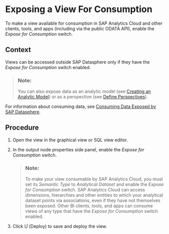 <!-- loio40ec77ec24f244279a81448969a7e769 -->

<link rel="stylesheet" type="text/css" href="../css/sap-icons.css"/>

# Exposing a View For Consumption

To make a view available for consumption in SAP Analytics Cloud and other clients, tools, and apps \(including via the public ODATA API\), enable the *Expose for Consumption* switch.



## Context

Views can be accessed outside SAP Datasphere only if they have the *Expose for Consumption* switch enabled.

> ### Note:  
> You can also expose data as an analytic model \(see [Creating an Analytic Model](creating-an-analytic-model-e5fbe9e.md)\) or as a perspective \(see [Define Perspectives](../Buisiness-Builder/define-perspectives-ce26fd3.md)\).

For information about consuming data, see [Consuming Data Exposed by SAP Datasphere](../Consuming-Data-Exposed/consuming-data-exposed-by-sap-datasphere-d7d5628.md).



<a name="loio40ec77ec24f244279a81448969a7e769__steps_qfj_h5c_2sb"/>

## Procedure

1.  Open the view in the graphical view or SQL view editor.

2.  In the output node properties side panel, enable the *Expose for Consumption* switch.

    > ### Note:  
    > To make your view consumable by SAP Analytics Cloud, you must set its *Semantic Type* to *Analytical Dataset* and enable the *Expose for Consumption* switch. SAP Analytics Cloud can access dimensions, hierarchies and other entities to which your analytical dataset points via associations, even if they have not themselves been exposed. Other BI clients, tools, and apps can consume views of any type that have the *Expose for Consumption* switch enabled.

3.  Click <span class="SAP-icons"></span> \(Deploy\) to save and deploy the view.



